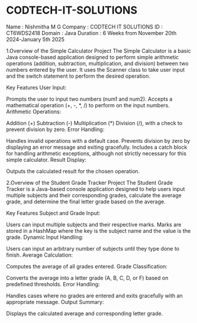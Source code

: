 # CODTECH-IT-SOLUTIONS
Name : Nishmitha M G
Company : CODTECH IT SOLUTIONS
ID : CT6WDS2418
Domain : Java 
Duration : 6 Weeks from November 20th 2024-January 5th 2025

1.Overview of the Simple Calculator Project
The Simple Calculator is a basic Java console-based application designed to perform simple arithmetic operations (addition, subtraction, multiplication, and division) between two numbers entered by the user. It uses the Scanner class to take user input and the switch statement to perform the desired operation.

Key Features
User Input:

Prompts the user to input two numbers (num1 and num2).
Accepts a mathematical operation (+, -, *, /) to perform on the input numbers.
Arithmetic Operations:

Addition (+)
Subtraction (-)
Multiplication (*)
Division (/), with a check to prevent division by zero.
Error Handling:

Handles invalid operations with a default case.
Prevents division by zero by displaying an error message and exiting gracefully.
Includes a catch block for handling arithmetic exceptions, although not strictly necessary for this simple calculator.
Result Display:

Outputs the calculated result for the chosen operation.





2.Overview of the Student Grade Tracker Project
The Student Grade Tracker is a Java-based console application designed to help users input multiple subjects and their corresponding grades, calculate the average grade, and determine the final letter grade based on the average.

Key Features
Subject and Grade Input:

Users can input multiple subjects and their respective marks.
Marks are stored in a HashMap where the key is the subject name and the value is the grade.
Dynamic Input Handling:

Users can input an arbitrary number of subjects until they type done to finish.
Average Calculation:

Computes the average of all grades entered.
Grade Classification:

Converts the average into a letter grade (A, B, C, D, or F) based on predefined thresholds.
Error Handling:

Handles cases where no grades are entered and exits gracefully with an appropriate message.
Output Summary:

Displays the calculated average and corresponding letter grade.
